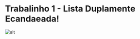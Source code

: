 # Trabalinho 1 - Lista Duplamente Ecandaeada!

![alt](["imagens\estrutura_geral_Lista.png"](https://github.com/Camargo-Vitor/ListaDuplamenteEncadeada/blob/main/imagens/estrutura_geral_Lista.png))
